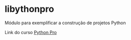# libythonpro
Módulo para exemplificar a construção de projetos Python

Link do curso [Python Pro](https://www.python.pro.br/)
